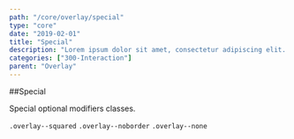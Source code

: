 ```yaml
---
path: "/core/overlay/special"
type: "core"
date: "2019-02-01"
title: "Special"
description: "Lorem ipsum dolor sit amet, consectetur adipiscing elit. Nunc tempus laoreet leo sit amet iaculis."
categories: ["300-Interaction"]
parent: "Overlay"
---
```


##Special

Special optional modifiers classes.

`.overlay--squared` `.overlay--noborder` `.overlay--none`

<demo>
  <demovanilla src="demos/inline/demos/overlay/special">
  </demovanilla>
</demo>
